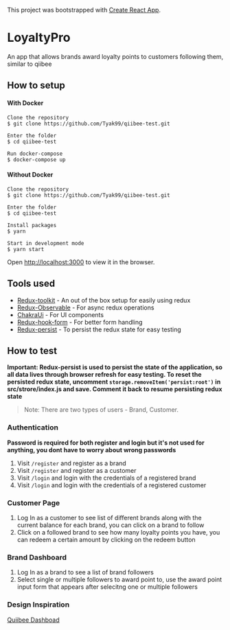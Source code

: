 This project was bootstrapped with [Create React App](https://github.com/facebook/create-react-app).

# LoyaltyPro

An app that allows brands award loyalty points to customers following them, similar to qiibee

## How to setup

#### With Docker
```
Clone the repository
$ git clone https://github.com/Tyak99/qiibee-test.git

Enter the folder
$ cd qiibee-test

Run docker-compose
$ docker-compose up

```
#### Without Docker
```
Clone the repository
$ git clone https://github.com/Tyak99/qiibee-test.git

Enter the folder
$ cd qiibee-test

Install packages
$ yarn

Start in development mode
$ yarn start
```
Open [http://localhost:3000](http://localhost:3000) to view it in the browser.
## Tools used

* [Redux-toolkit](https://redux-toolkit.js.org/) - An out of the box setup for easily using redux
* [Redux-Observable](https://redux-observable.js.org/) - For async redux operations
* [ChakraUi](https://chakra-ui.com/) - For UI components
* [Redux-hook-form](https://react-hook-form.com/) - For better form handling
* [Redux-persist](https://github.com/rt2zz/redux-persist) - To persist the redux state for easy testing
## How to test

**Important: Redux-persist is used to persist the state of the application, so all data lives through browser refresh for easy testing. To reset the persisted redux state, uncomment `storage.removeItem('persist:root')` in src/strore/index.js and save. Comment it back to resume persisting redux state**

> Note: There are two types of users - Brand, Customer.
### Authentication
**Password is required for both register and login but it's not used for anything, you dont have to worry about wrong passwords**

 1. Visit `/register` and register as a brand
 2. Visit `/register` and register as a customer
 3. Visit `/login` and login with the credentials of a registered brand
 4. Visit `/login` and login with the credentials of a registered customer
### Customer Page
1. Log In as a customer to see list of different brands along with the current balance for each brand, you can click on a brand to follow
2. Click on a followed brand to see how many loyalty points you have, you can redeem a certain 
amount by clicking on the redeem button

### Brand Dashboard
1. Log In as a brand to see a list of brand followers
2. Select single or multiple followers to award point to, use the award point input form that appears after selecitng one or multiple followers


### Design Inspiration

[Quiibee Dashboad](https://dashboard.qiibee.com)